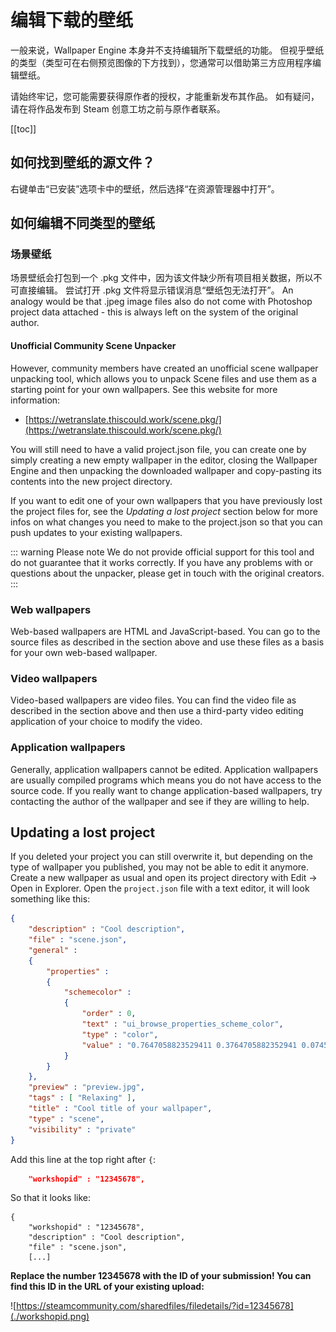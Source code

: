 # 编辑下载的壁纸

一般来说，Wallpaper Engine 本身并不支持编辑所下载壁纸的功能。 但视乎壁纸的类型（类型可在右侧预览图像的下方找到），您通常可以借助第三方应用程序编辑壁纸。

请始终牢记，您可能需要获得原作者的授权，才能重新发布其作品。 如有疑问，请在将作品发布到 Steam 创意工坊之前与原作者联系。

[[toc]]

## 如何找到壁纸的源文件？

右键单击“已安装”选项卡中的壁纸，然后选择“在资源管理器中打开”。

## 如何编辑不同类型的壁纸

### 场景壁纸

场景壁纸会打包到一个 .pkg 文件中，因为该文件缺少所有项目相关数据，所以不可直接编辑。 尝试打开 .pkg 文件将显示错误消息“壁纸包无法打开”。 An analogy would be that .jpeg image files also do not come with Photoshop project data attached - this is always left on the system of the original author.

#### Unofficial Community Scene Unpacker

However, community members have created an unofficial scene wallpaper unpacking tool, which allows you to unpack Scene files and use them as a starting point for your own wallpapers. See this website for more information:

* [https://wetranslate.thiscould.work/scene.pkg/](https://wetranslate.thiscould.work/scene.pkg/)

You will still need to have a valid project.json file, you can create one by simply creating a new empty wallpaper in the editor, closing the Wallpaper Engine and then unpacking the downloaded wallpaper and copy-pasting its contents into the new project directory.

If you want to edit one of your own wallpapers that you have previously lost the project files for, see the *Updating a lost project* section below for more infos on what changes you need to make to the project.json so that you can push updates to your existing wallpapers.

::: warning Please note We do not provide official support for this tool and do not guarantee that it works correctly. If you have any problems with or questions about the unpacker, please get in touch with the original creators. :::

### Web wallpapers

Web-based wallpapers are HTML and JavaScript-based. You can go to the source files as described in the section above and use these files as a basis for your own web-based wallpaper.

### Video wallpapers

Video-based wallpapers are video files. You can find the video file as described in the section above and then use a third-party video editing application of your choice to modify the video.

### Application wallpapers

Generally, application wallpapers cannot be edited. Application wallpapers are usually compiled programs which means you do not have access to the source code. If you really want to change application-based wallpapers, try contacting the author of the wallpaper and see if they are willing to help.

## Updating a lost project

If you deleted your project you can still overwrite it, but depending on the type of wallpaper you published, you may not be able to edit it anymore. Create a new wallpaper as usual and open its project directory with Edit -> Open in Explorer. Open the `project.json` file with a text editor, it will look something like this:

```json
{
    "description" : "Cool description",
    "file" : "scene.json",
    "general" : 
    {
        "properties" : 
        {
            "schemecolor" : 
            {
                "order" : 0,
                "text" : "ui_browse_properties_scheme_color",
                "type" : "color",
                "value" : "0.7647058823529411 0.3764705882352941 0.07450980392156863"
            }
        }
    },
    "preview" : "preview.jpg",
    "tags" : [ "Relaxing" ],
    "title" : "Cool title of your wallpaper",
    "type" : "scene",
    "visibility" : "private"
}
```

Add this line at the top right after `{`:

```json
    "workshopid" : "12345678",
```
So that it looks like:

```json{2}
{
    "workshopid" : "12345678",
    "description" : "Cool description",
    "file" : "scene.json",
    [...]
```

**Replace the number 12345678 with the ID of your submission! You can find this ID in the URL of your existing upload:**

![https://steamcommunity.com/sharedfiles/filedetails/?id=12345678](./workshopid.png)
